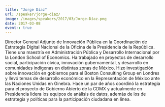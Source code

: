```yaml
---
title: "Jorge Díaz"
url: /speaker/jorge-diaz/
image: /images/speakers/2017/03/Jorge-Díaz.png
date: 2017-03-08
event-: true
---
```


Director General Adjunto de Innovación Pública en la Coordinación de Estrategia Digital Nacional de la Oficina de la Presidencia de la República. Tiene una maestría en Administración Pública y Desarrollo Internacional por la London School of Economics. Ha trabajado en proyectos de desarrollo social, participación cívica, innovación gubernamental, y desarrollo en comunidades indígenas en distintas zonas de México. Hizo investigación sobre innovación en gobiernos para el Boston Consulting Group en Londres y llevó temas de desarrollo económico en la Representación de México ante las Naciones Unidas en Ginebra. Hace un par de años coordinó la estrategia para el proyecto de Gobierno Abierto de la CDMX y actualmente en Presidencia lidera los equipos de análisis de datos, además de los de estrategia y políticas para la participación ciudadana en línea.